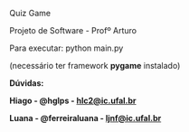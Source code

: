 Quiz Game

Projeto de Software - Profº Arturo

Para executar:  python main.py

(necessário ter framework **pygame** instalado)



**Dúvidas:**

**Hiago - @hglps - hlc2@ic.ufal.br**

**Luana - @ferreiraluana - ljnf@ic.ufal.br**
